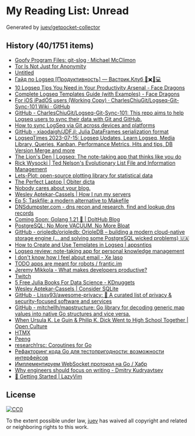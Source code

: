 # My Reading List: Unread

Generated by [juev/getpocket-collector](https://github.com/juev/getpocket-collector)

## History (40/1751 items)

- [Goofy Program Files: git-slog · Michael McClimon](https://www.mcclimon.org/blog/goofy-program-files-git-slog/)
- [Tor Is Not Just for Anonymity](https://blog.pastly.net/posts/2022-11-09-tor-is-not-just-for-anonymity/)
- [Untitled](https://www.privatemarket.dev/whatisthis)
- [Гайд по Logseq [Продуктивность] — Вастрик.Клуб 🤘✖️👩💻](https://vas3k.club/post/13608/)
- [10 Logseq Tips You Need in Your Productivity Arsenal - Face Dragons](https://facedragons.com/foss/logseq-tips/)
- [Complete Logseq Templates Guide (with Examples) - Face Dragons](https://facedragons.com/foss/logseq-templates/)
- [For iOS iPadOS users (Working Copy) · CharlesChiuGit/Logseq-Git-Sync-101 Wiki · GitHub](https://github.com/CharlesChiuGit/Logseq-Git-Sync-101/wiki/For-iOS-iPadOS-users-(Working-Copy))
- [GitHub - CharlesChiuGit/Logseq-Git-Sync-101: This repo aims to help Logseq users to sync their data with Git and GitHub.](https://github.com/CharlesChiuGit/Logseq-Git-Sync-101)
- [How to sync LogSeq via Git across devices and platforms](https://martyna.io/how-to-sync-logseq-via-git-across-devices-and-platforms/)
- [GitHub - xiaodaigh/JDF.jl: Julia DataFrames serialization format](https://github.com/xiaodaigh/JDF.jl)
- [LogseqTimes 2023-07-15: Logseq Updates, Learn Logseq, Media Library, Queries, Kanban, Performance Metrics, Hits and tips, DB Version Merge and more](https://www.logseqtimes.com/logseqtimes-2023-07-15-logseq-updates/)
- [The Lion's Den | Logseq: The note-taking app that thinks like you do](https://aires.fyi/blog/logseq-note-taking-app-introduction/)
- [Rick Wysocki | Ted Nelson's Evolutionary List File and Information Management](https://rickwysocki.com/posts/2023/07/ted-nelsons-evolutionary-list-file-and-information-management/)
- [Lets-Plot: open-source plotting library for statistical data](https://lets-plot.org)
- [The Perfect Laptop | Obiter dicta](https://blog.brossia.com/posts/the_perfect_laptop/)
- [Nobody cares about your blog.](https://www.alexmolas.com/2023/07/15/nobody-cares-about-your-blog.html)
- [Wesley Aptekar-Cassels | How I run my servers](https://blog.wesleyac.com/posts/how-i-run-my-servers)
- [Ep 5: Taskfile: a modern alternative to Makefile](https://cloudnativeengineer.substack.com/p/ep-5-taskfile-a-modern-alternative)
- [DNSdumpster.com - dns recon and research, find and lookup dns records](https://dnsdumpster.com)
- [Coming Soon: Golang 1.21 🚀 | DoltHub Blog](https://www.dolthub.com/blog/2023-07-07-golang-1.21-release/)
- [PostgreSQL: No More VACUUM, No More Bloat](https://www.orioledata.com/blog/no-more-vacuum-in-postgresql/)
- [GitHub - orioledb/orioledb: OrioleDB – building a modern cloud-native storage engine (... and solving some PostgreSQL wicked problems) 🇺🇦](https://github.com/orioledb/orioledb)
- [How to Create and Use Templates in Logseq | appsntips](https://www.appsntips.com/learn/create-use-templates-logseq/)
- [Logseq review: note-taking app for personal knowledge management](https://www.appsntips.com/logseq-review-note-taking-personal-knowledge-management-app/)
- [I don't know how I feel about email - Xe Iaso](https://xeiaso.net/blog/idk-about-email)
- [TODO apps are meant for robots / frantic.im](https://frantic.im/todo-for-robots/)
- [Jeremy Mikkola - What makes developers productive?](https://jeremymikkola.com/posts/developer_productivity.html)
- [Twitch](https://www.twitch.tv/princessxen)
- [5 Free Julia Books For Data Science - KDnuggets](https://www.kdnuggets.com/2023/06/5-free-julia-books-data-science.html)
- [Wesley Aptekar-Cassels | Consider SQLite](https://blog.wesleyac.com/posts/consider-sqlite)
- [GitHub - Lissy93/awesome-privacy: 🦄 A curated list of privacy & security-focused software and services](https://github.com/Lissy93/awesome-privacy)
- [GitHub - mitchellh/mapstructure: Go library for decoding generic map values into native Go structures and vice versa.](https://github.com/mitchellh/mapstructure)
- [When Ursula K. Le Guin & Philip K. Dick Went to High School Together | Open Culture](https://www.openculture.com/2016/12/when-ursula-k-le-guin-philip-k-dick-went-to-high-school-together.html)
- [HTMX](https://grishaev.me/htmx/)
- [Peeng](https://www.peeng.sh/)
- [research!rsc: Coroutines for Go](https://research.swtch.com/coro)
- [Рефакторинг кода Go для тестопригодности: возможности интерфейсов](https://nuancesprog.ru/p/18145/)
- [Имплементируем WebSocket протокол на Go / Хабр](https://habr.com/ru/articles/674694/)
- [Why engineers should focus on writing - Dmitry Kudryavtsev](https://www.yieldcode.blog/post/why-engineers-should-write/)
- [🚀 Getting Started | LazyVim](https://www.lazyvim.org/)

## License

[![CC0](https://mirrors.creativecommons.org/presskit/buttons/88x31/svg/cc-zero.svg)](https://creativecommons.org/publicdomain/zero/1.0/)

To the extent possible under law, [juev](https://github.com/juev) has waived all copyright and related or neighboring rights to this work.
